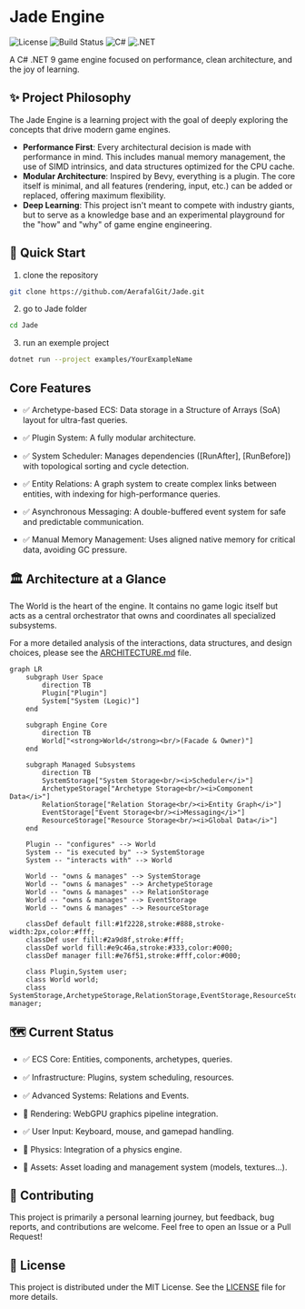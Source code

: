 # Jade Engine

![License](https://img.shields.io/badge/License-MIT-yellow.svg)
![Build Status](https://img.shields.io/github/actions/workflow/status/AerafalGit/Jade/dotnet.yml?branch=main)
![C#](https://img.shields.io/badge/C%23-11-blueviolet)
![.NET](https://img.shields.io/badge/.NET-9-blue)

A C# .NET 9 game engine focused on performance, clean architecture, and the joy of learning.

## ✨ Project Philosophy

The Jade Engine is a learning project with the goal of deeply exploring the concepts that drive modern game engines.

* **Performance First**: Every architectural decision is made with performance in mind. This includes manual memory management, the use of SIMD intrinsics, and data structures optimized for the CPU cache.
* **Modular Architecture**: Inspired by Bevy, everything is a plugin. The core itself is minimal, and all features (rendering, input, etc.) can be added or replaced, offering maximum flexibility.
* **Deep Learning**: This project isn't meant to compete with industry giants, but to serve as a knowledge base and an experimental playground for the "how" and "why" of game engine engineering.

## 🚀 Quick Start

1. clone the repository

```bash
git clone https://github.com/AerafalGit/Jade.git
```

2. go to Jade folder
```bash
cd Jade
```

3. run an exemple project
```bash
dotnet run --project examples/YourExampleName
```

## Core Features

- ✅ Archetype-based ECS: Data storage in a Structure of Arrays (SoA) layout for ultra-fast queries.

- ✅ Plugin System: A fully modular architecture.

- ✅ System Scheduler: Manages dependencies ([RunAfter], [RunBefore]) with topological sorting and cycle detection.

- ✅ Entity Relations: A graph system to create complex links between entities, with indexing for high-performance queries.

- ✅ Asynchronous Messaging: A double-buffered event system for safe and predictable communication.

- ✅ Manual Memory Management: Uses aligned native memory for critical data, avoiding GC pressure.

## 🏛️ Architecture at a Glance

The World is the heart of the engine. It contains no game logic itself but acts as a central orchestrator that owns and coordinates all specialized subsystems.

For a more detailed analysis of the interactions, data structures, and design choices, please see the [ARCHITECTURE.md](ARCHITECTURE.md) file.

```mermaid
graph LR
    subgraph User Space
        direction TB
        Plugin["Plugin"]
        System["System (Logic)"]
    end

    subgraph Engine Core
        direction TB
        World["<strong>World</strong><br/>(Facade & Owner)"]
    end

    subgraph Managed Subsystems
        direction TB
        SystemStorage["System Storage<br/><i>Scheduler</i>"]
        ArchetypeStorage["Archetype Storage<br/><i>Component Data</i>"]
        RelationStorage["Relation Storage<br/><i>Entity Graph</i>"]
        EventStorage["Event Storage<br/><i>Messaging</i>"]
        ResourceStorage["Resource Storage<br/><i>Global Data</i>"]
    end

    Plugin -- "configures" --> World
    System -- "is executed by" --> SystemStorage
    System -- "interacts with" --> World

    World -- "owns & manages" --> SystemStorage
    World -- "owns & manages" --> ArchetypeStorage
    World -- "owns & manages" --> RelationStorage
    World -- "owns & manages" --> EventStorage
    World -- "owns & manages" --> ResourceStorage

    classDef default fill:#1f2228,stroke:#888,stroke-width:2px,color:#fff;
    classDef user fill:#2a9d8f,stroke:#fff;
    classDef world fill:#e9c46a,stroke:#333,color:#000;
    classDef manager fill:#e76f51,stroke:#fff,color:#000;

    class Plugin,System user;
    class World world;
    class SystemStorage,ArchetypeStorage,RelationStorage,EventStorage,ResourceStorage manager;
```

## 🗺️ Current Status

- ✅ ECS Core: Entities, components, archetypes, queries.

- ✅ Infrastructure: Plugins, system scheduling, resources.

- ✅ Advanced Systems: Relations and Events.

- 🚧 Rendering: WebGPU graphics pipeline integration.

- ✅ User Input: Keyboard, mouse, and gamepad handling.

- 🚧 Physics: Integration of a physics engine.

- 🚧 Assets: Asset loading and management system (models, textures...).

## 🤝 Contributing

This project is primarily a personal learning journey, but feedback, bug reports, and contributions are welcome. Feel free to open an Issue or a Pull Request!

## 📜 License
This project is distributed under the MIT License. See the [LICENSE](LICENSE) file for more details.
